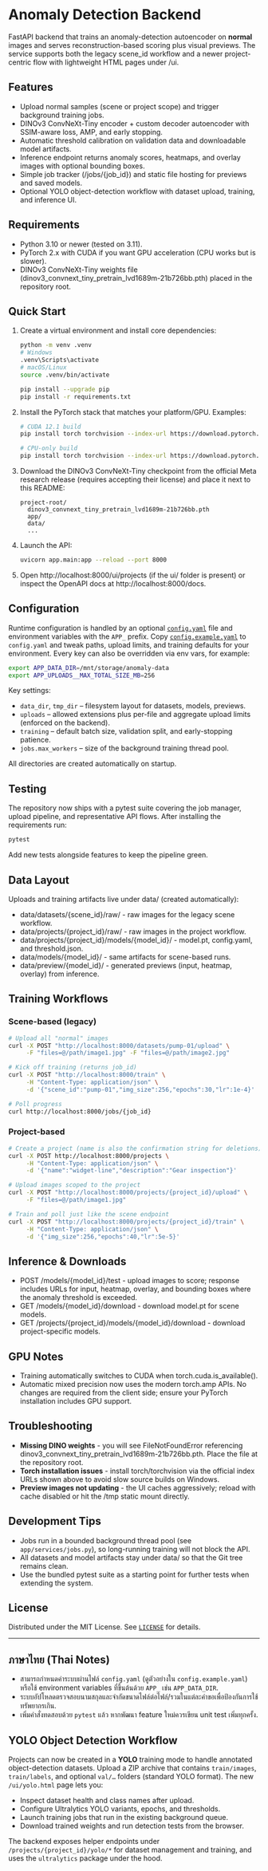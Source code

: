 # Anomaly Detection Backend

FastAPI backend that trains an anomaly-detection autoencoder on **normal** images and serves
reconstruction-based scoring plus visual previews. The service supports both the legacy
scene_id workflow and a newer project-centric flow with lightweight HTML pages under /ui.

## Features
- Upload normal samples (scene or project scope) and trigger background training jobs.
- DINOv3 ConvNeXt-Tiny encoder + custom decoder autoencoder with SSIM-aware loss, AMP, and early stopping.
- Automatic threshold calibration on validation data and downloadable model artifacts.
- Inference endpoint returns anomaly scores, heatmaps, and overlay images with optional bounding boxes.
- Simple job tracker (/jobs/{job_id}) and static file hosting for previews and saved models.
- Optional YOLO object-detection workflow with dataset upload, training, and inference UI.

## Requirements
- Python 3.10 or newer (tested on 3.11).
- PyTorch 2.x with CUDA if you want GPU acceleration (CPU works but is slower).
- DINOv3 ConvNeXt-Tiny weights file (dinov3_convnext_tiny_pretrain_lvd1689m-21b726bb.pth) placed in the repository root.

## Quick Start
1. Create a virtual environment and install core dependencies:
   ```bash
   python -m venv .venv
   # Windows
   .venv\Scripts\activate
   # macOS/Linux
   source .venv/bin/activate

   pip install --upgrade pip
   pip install -r requirements.txt
   ```
2. Install the PyTorch stack that matches your platform/GPU. Examples:
   ```bash
   # CUDA 12.1 build
   pip install torch torchvision --index-url https://download.pytorch.org/whl/cu121

   # CPU-only build
   pip install torch torchvision --index-url https://download.pytorch.org/whl/cpu
   ```
3. Download the DINOv3 ConvNeXt-Tiny checkpoint from the official Meta research release
   (requires accepting their license) and place it next to this README:
   ```text
   project-root/
     dinov3_convnext_tiny_pretrain_lvd1689m-21b726bb.pth
     app/
     data/
     ...
   ```
4. Launch the API:
   ```bash
   uvicorn app.main:app --reload --port 8000
   ```
5. Open http://localhost:8000/ui/projects (if the ui/ folder is present) or inspect
   the OpenAPI docs at http://localhost:8000/docs.

## Configuration

Runtime configuration is handled by an optional [`config.yaml`](./config.yaml) file and environment variables with the
`APP_` prefix. Copy [`config.example.yaml`](./config.example.yaml) to `config.yaml` and tweak paths, upload limits, and
training defaults for your environment. Every key can also be overridden via env vars, for example:

```bash
export APP_DATA_DIR=/mnt/storage/anomaly-data
export APP_UPLOADS__MAX_TOTAL_SIZE_MB=256
```

Key settings:
- `data_dir`, `tmp_dir` – filesystem layout for datasets, models, previews.
- `uploads` – allowed extensions plus per-file and aggregate upload limits (enforced on the backend).
- `training` – default batch size, validation split, and early-stopping patience.
- `jobs.max_workers` – size of the background training thread pool.

All directories are created automatically on startup.

## Testing

The repository now ships with a pytest suite covering the job manager, upload pipeline, and representative API flows.
After installing the requirements run:

```bash
pytest
```

Add new tests alongside features to keep the pipeline green.

## Data Layout
Uploads and training artifacts live under data/ (created automatically):
- data/datasets/{scene_id}/raw/ - raw images for the legacy scene workflow.
- data/projects/{project_id}/raw/ - raw images in the project workflow.
- data/projects/{project_id}/models/{model_id}/ - model.pt, config.yaml, and threshold.json.
- data/models/{model_id}/ - same artifacts for scene-based runs.
- data/preview/{model_id}/ - generated previews (input, heatmap, overlay) from inference.

## Training Workflows
### Scene-based (legacy)
```bash
# Upload all "normal" images
curl -X POST "http://localhost:8000/datasets/pump-01/upload" \
     -F "files=@/path/image1.jpg" -F "files=@/path/image2.jpg"

# Kick off training (returns job_id)
curl -X POST "http://localhost:8000/train" \
     -H "Content-Type: application/json" \
     -d '{"scene_id":"pump-01","img_size":256,"epochs":30,"lr":1e-4}'

# Poll progress
curl http://localhost:8000/jobs/{job_id}
```

### Project-based
```bash
# Create a project (name is also the confirmation string for deletions)
curl -X POST http://localhost:8000/projects \
     -H "Content-Type: application/json" \
     -d '{"name":"widget-line","description":"Gear inspection"}'

# Upload images scoped to the project
curl -X POST "http://localhost:8000/projects/{project_id}/upload" \
     -F "files=@/path/image1.jpg"

# Train and poll just like the scene endpoint
curl -X POST "http://localhost:8000/projects/{project_id}/train" \
     -H "Content-Type: application/json" \
     -d '{"img_size":256,"epochs":40,"lr":5e-5}'
```

## Inference & Downloads
- POST /models/{model_id}/test - upload images to score; response includes URLs for input, heatmap,
  overlay, and bounding boxes where the anomaly threshold is exceeded.
- GET /models/{model_id}/download - download model.pt for scene models.
- GET /projects/{project_id}/models/{model_id}/download - download project-specific models.

## GPU Notes
- Training automatically switches to CUDA when torch.cuda.is_available().
- Automatic mixed precision now uses the modern torch.amp APIs. No changes
  are required from the client side; ensure your PyTorch installation includes GPU support.

## Troubleshooting
- **Missing DINO weights** - you will see FileNotFoundError referencing
  dinov3_convnext_tiny_pretrain_lvd1689m-21b726bb.pth. Place the file at the repository root.
- **Torch installation issues** - install torch/torchvision via the official index URLs shown above to avoid
  slow source builds on Windows.
- **Preview images not updating** - the UI caches aggressively; reload with cache disabled or hit the /tmp static mount directly.

## Development Tips
- Jobs run in a bounded background thread pool (see `app/services/jobs.py`), so long-running training will not block the API.
- All datasets and model artifacts stay under data/ so that the Git tree remains clean.
- Use the bundled pytest suite as a starting point for further tests when extending the system.

## License

Distributed under the MIT License. See [`LICENSE`](./LICENSE) for details.

---

## ภาษาไทย (Thai Notes)

- สามารถกำหนดค่าระบบผ่านไฟล์ `config.yaml` (ดูตัวอย่างใน `config.example.yaml`) หรือใช้ environment variables ที่ขึ้นต้นด้วย `APP_` เช่น `APP_DATA_DIR`.
- ระบบอัปโหลดตรวจสอบนามสกุลและจำกัดขนาดไฟล์ต่อไฟล์/รวมในแต่ละคำขอเพื่อป้องกันการใช้ทรัพยากรเกิน.
- เพิ่มคำสั่งทดสอบด้วย `pytest` แล้ว หากพัฒนา feature ใหม่ควรเขียน unit test เพิ่มทุกครั้ง.

## YOLO Object Detection Workflow

Projects can now be created in a **YOLO** training mode to handle annotated object-detection datasets. Upload a ZIP archive that contains `train/images`, `train/labels`, and optional `val/…` folders (standard YOLO format). The new `/ui/yolo.html` page lets you:

- Inspect dataset health and class names after upload.
- Configure Ultralytics YOLO variants, epochs, and thresholds.
- Launch training jobs that run in the existing background queue.
- Download trained weights and run detection tests from the browser.

The backend exposes helper endpoints under `/projects/{project_id}/yolo/*` for dataset management and training, and uses the `ultralytics` package under the hood.
